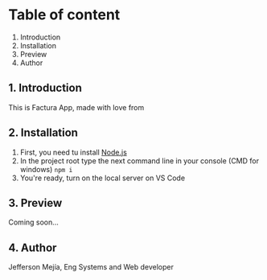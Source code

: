 # Table of content

1. Introduction
2. Installation
3. Preview
4. Author

## 1. Introduction

This is Factura App, made with love from
<img src='https://i.postimg.cc/Mc25FLHJ/Flag-of-Ecuador.png' width='10'/>

## 2. Installation

1. First, you need tu install [Node.js](https://nodejs.org/en/download)
2. In the project root type the next command line in your console (CMD for windows) `npm i`
3. You're ready, turn on the local server on VS Code

## 3. Preview

Coming soon...

## 4. Author

Jefferson Mejía, Eng Systems and Web developer
